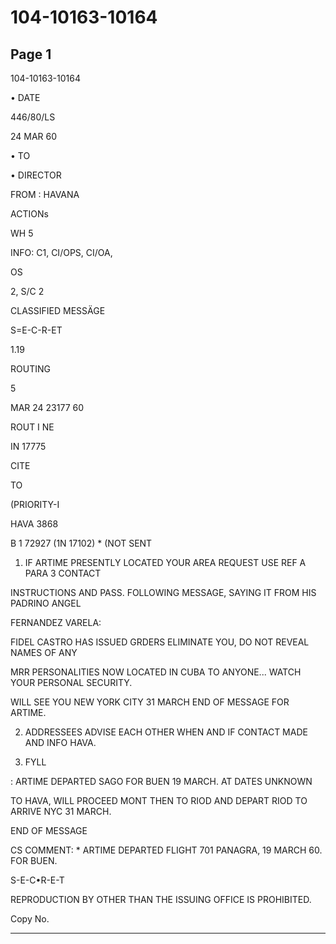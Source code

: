 # 104-10163-10164

## Page 1

104-10163-10164

• DATE

446/80/LS

24 MAR 60

• TO

• DIRECTOR

FROM : HAVANA

ACTIONs

WH 5

INFO: C1, CI/OPS, CI/OA,

OS

2, S/C 2

CLASSIFIED MESSÄGE

S=E-C-R-ET

1.19

ROUTING

5

MAR 24 23177 60

ROUT I NE

IN 17775

CITE

TO

(PRIORITY-I

HAVA 3868

B 1 72927 (1N 17102) * (NOT SENT

1. IF ARTIME PRESENTLY LOCATED YOUR AREA REQUEST USE REF A PARA 3 CONTACT

INSTRUCTIONS AND PASS. FOLLOWING MESSAGE, SAYING IT FROM HIS PADRINO ANGEL

FERNANDEZ VARELA:

FIDEL CASTRO HAS ISSUED GRDERS ELIMINATE YOU, DO NOT REVEAL NAMES OF ANY

MRR PERSONALITIES NOW LOCATED IN CUBA TO ANYONE... WATCH YOUR PERSONAL SECURITY.

WILL SEE YOU NEW YORK CITY 31 MARCH END OF MESSAGE FOR ARTIME.

2. ADDRESSEES ADVISE EACH OTHER WHEN AND IF CONTACT MADE AND INFO HAVA.

3. FYLL

: ARTIME DEPARTED SAGO FOR BUEN 19 MARCH. AT DATES UNKNOWN

TO HAVA, WILL PROCEED MONT THEN TO RIOD AND DEPART RIOD TO ARRIVE NYC 31 MARCH.

END OF MESSAGE

CS COMMENT: * ARTIME DEPARTED FLIGHT 701 PANAGRA, 19 MARCH 60. FOR BUEN.

S-E-C•R-E-T

REPRODUCTION BY OTHER THAN THE ISSUING OFFICE IS PROHIBITED.

Copy No.

---

